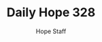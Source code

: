 ---
image: /assets/img/daily-hope-default-artwork.png
title: Daily Hope 328
number: 328
categories:
  - Daily Hope
author: Hope Staff
notes: Daily Hope 328
embed: >-
  <iframe src="https://open.spotify.com/embed/episode/05sfWzGT6ylLNLSKbXkEMk?utm_source=generator" width="400px" height="102px" frameborder=“0" scrolling=“no”></iframe>
---